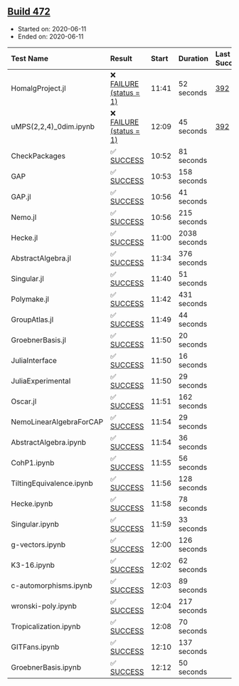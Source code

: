 ## [Build 472](https://oscarci.mathematik.uni-kl.de/job/oscar-julia-1.4/472/)

* Started on: 2020-06-11
* Ended on: 2020-06-11

| Test Name    | Result | Start | Duration | Last Success | First Failure |
|:-------------|:-------|:------|:---------|:-------------|:--------------|
| HomalgProject.jl | ❌ [FAILURE (status = 1)](https://oscarci.mathematik.uni-kl.de/job/oscar-julia-1.4/472/artifact/logs/build-472/HomalgProject.jl.log) | 11:41 | 52 seconds | [392](https://oscarci.mathematik.uni-kl.de/job/oscar-julia-1.4/392/) | [393](https://oscarci.mathematik.uni-kl.de/job/oscar-julia-1.4/393/) |
| uMPS(2,2,4)_0dim.ipynb | ❌ [FAILURE (status = 1)](https://oscarci.mathematik.uni-kl.de/job/oscar-julia-1.4/472/artifact/logs/build-472/uMPS-2-2-4-_0dim.ipynb.log) | 12:09 | 45 seconds | [392](https://oscarci.mathematik.uni-kl.de/job/oscar-julia-1.4/392/) | [393](https://oscarci.mathematik.uni-kl.de/job/oscar-julia-1.4/393/) |
| CheckPackages | ✅ [SUCCESS](https://oscarci.mathematik.uni-kl.de/job/oscar-julia-1.4/472/artifact/logs/build-472/CheckPackages.log) | 10:52 | 81 seconds |  |  |
| GAP | ✅ [SUCCESS](https://oscarci.mathematik.uni-kl.de/job/oscar-julia-1.4/472/artifact/logs/build-472/GAP.log) | 10:53 | 158 seconds |  |  |
| GAP.jl | ✅ [SUCCESS](https://oscarci.mathematik.uni-kl.de/job/oscar-julia-1.4/472/artifact/logs/build-472/GAP.jl.log) | 10:56 | 41 seconds |  |  |
| Nemo.jl | ✅ [SUCCESS](https://oscarci.mathematik.uni-kl.de/job/oscar-julia-1.4/472/artifact/logs/build-472/Nemo.jl.log) | 10:56 | 215 seconds |  |  |
| Hecke.jl | ✅ [SUCCESS](https://oscarci.mathematik.uni-kl.de/job/oscar-julia-1.4/472/artifact/logs/build-472/Hecke.jl.log) | 11:00 | 2038 seconds |  |  |
| AbstractAlgebra.jl | ✅ [SUCCESS](https://oscarci.mathematik.uni-kl.de/job/oscar-julia-1.4/472/artifact/logs/build-472/AbstractAlgebra.jl.log) | 11:34 | 376 seconds |  |  |
| Singular.jl | ✅ [SUCCESS](https://oscarci.mathematik.uni-kl.de/job/oscar-julia-1.4/472/artifact/logs/build-472/Singular.jl.log) | 11:40 | 51 seconds |  |  |
| Polymake.jl | ✅ [SUCCESS](https://oscarci.mathematik.uni-kl.de/job/oscar-julia-1.4/472/artifact/logs/build-472/Polymake.jl.log) | 11:42 | 431 seconds |  |  |
| GroupAtlas.jl | ✅ [SUCCESS](https://oscarci.mathematik.uni-kl.de/job/oscar-julia-1.4/472/artifact/logs/build-472/GroupAtlas.jl.log) | 11:49 | 44 seconds |  |  |
| GroebnerBasis.jl | ✅ [SUCCESS](https://oscarci.mathematik.uni-kl.de/job/oscar-julia-1.4/472/artifact/logs/build-472/GroebnerBasis.jl.log) | 11:50 | 20 seconds |  |  |
| JuliaInterface | ✅ [SUCCESS](https://oscarci.mathematik.uni-kl.de/job/oscar-julia-1.4/472/artifact/logs/build-472/JuliaInterface.log) | 11:50 | 16 seconds |  |  |
| JuliaExperimental | ✅ [SUCCESS](https://oscarci.mathematik.uni-kl.de/job/oscar-julia-1.4/472/artifact/logs/build-472/JuliaExperimental.log) | 11:50 | 29 seconds |  |  |
| Oscar.jl | ✅ [SUCCESS](https://oscarci.mathematik.uni-kl.de/job/oscar-julia-1.4/472/artifact/logs/build-472/Oscar.jl.log) | 11:51 | 162 seconds |  |  |
| NemoLinearAlgebraForCAP | ✅ [SUCCESS](https://oscarci.mathematik.uni-kl.de/job/oscar-julia-1.4/472/artifact/logs/build-472/NemoLinearAlgebraForCAP.log) | 11:54 | 29 seconds |  |  |
| AbstractAlgebra.ipynb | ✅ [SUCCESS](https://oscarci.mathematik.uni-kl.de/job/oscar-julia-1.4/472/artifact/logs/build-472/AbstractAlgebra.ipynb.log) | 11:54 | 36 seconds |  |  |
| CohP1.ipynb | ✅ [SUCCESS](https://oscarci.mathematik.uni-kl.de/job/oscar-julia-1.4/472/artifact/logs/build-472/CohP1.ipynb.log) | 11:55 | 56 seconds |  |  |
| TiltingEquivalence.ipynb | ✅ [SUCCESS](https://oscarci.mathematik.uni-kl.de/job/oscar-julia-1.4/472/artifact/logs/build-472/TiltingEquivalence.ipynb.log) | 11:56 | 128 seconds |  |  |
| Hecke.ipynb | ✅ [SUCCESS](https://oscarci.mathematik.uni-kl.de/job/oscar-julia-1.4/472/artifact/logs/build-472/Hecke.ipynb.log) | 11:58 | 78 seconds |  |  |
| Singular.ipynb | ✅ [SUCCESS](https://oscarci.mathematik.uni-kl.de/job/oscar-julia-1.4/472/artifact/logs/build-472/Singular.ipynb.log) | 11:59 | 33 seconds |  |  |
| g-vectors.ipynb | ✅ [SUCCESS](https://oscarci.mathematik.uni-kl.de/job/oscar-julia-1.4/472/artifact/logs/build-472/g-vectors.ipynb.log) | 12:00 | 126 seconds |  |  |
| K3-16.ipynb | ✅ [SUCCESS](https://oscarci.mathematik.uni-kl.de/job/oscar-julia-1.4/472/artifact/logs/build-472/K3-16.ipynb.log) | 12:02 | 62 seconds |  |  |
| c-automorphisms.ipynb | ✅ [SUCCESS](https://oscarci.mathematik.uni-kl.de/job/oscar-julia-1.4/472/artifact/logs/build-472/c-automorphisms.ipynb.log) | 12:03 | 89 seconds |  |  |
| wronski-poly.ipynb | ✅ [SUCCESS](https://oscarci.mathematik.uni-kl.de/job/oscar-julia-1.4/472/artifact/logs/build-472/wronski-poly.ipynb.log) | 12:04 | 217 seconds |  |  |
| Tropicalization.ipynb | ✅ [SUCCESS](https://oscarci.mathematik.uni-kl.de/job/oscar-julia-1.4/472/artifact/logs/build-472/Tropicalization.ipynb.log) | 12:08 | 70 seconds |  |  |
| GITFans.ipynb | ✅ [SUCCESS](https://oscarci.mathematik.uni-kl.de/job/oscar-julia-1.4/472/artifact/logs/build-472/GITFans.ipynb.log) | 12:10 | 137 seconds |  |  |
| GroebnerBasis.ipynb | ✅ [SUCCESS](https://oscarci.mathematik.uni-kl.de/job/oscar-julia-1.4/472/artifact/logs/build-472/GroebnerBasis.ipynb.log) | 12:12 | 50 seconds |  |  |
